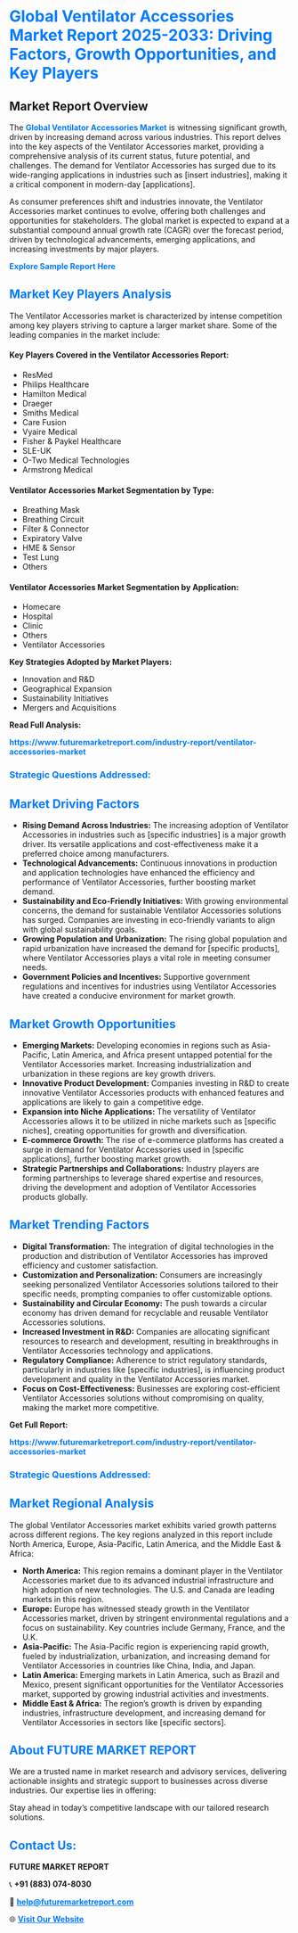 <h1 style="color: #007BFF;">Global Ventilator Accessories Market Report 2025-2033: Driving Factors, Growth Opportunities, and Key Players</h1>

<section id="overview">
<h2>Market Report Overview</h2>
<p>The <a href="https://www.futuremarketreport.com/industry-report/ventilator-accessories-market" style="color: #007BFF; text-decoration: none;"><strong>Global Ventilator Accessories Market</strong></a> is witnessing significant growth, driven by increasing demand across various industries. This report delves into the key aspects of the Ventilator Accessories market, providing a comprehensive analysis of its current status, future potential, and challenges. The demand for Ventilator Accessories has surged due to its wide-ranging applications in industries such as [insert industries], making it a critical component in modern-day [applications].</p>
<p>As consumer preferences shift and industries innovate, the Ventilator Accessories market continues to evolve, offering both challenges and opportunities for stakeholders. The global market is expected to expand at a substantial compound annual growth rate (CAGR) over the forecast period, driven by technological advancements, emerging applications, and increasing investments by major players.</p>
</section>

<section id="overview">
<p><a href="https://www.futuremarketreport.com/request-sample/reportId=123989" style="color: #007BFF; text-decoration: none;"><strong>Explore Sample Report Here</strong></a></p>
</section>

<section id="key-players">
<h2 style="color: #007BFF;">Market Key Players Analysis</h2>
<p>The Ventilator Accessories market is characterized by intense competition among key players striving to capture a larger market share. Some of the leading companies in the market include:</p>
<h4>Key Players Covered in the Ventilator Accessories Report:</h4>
<ul><li>ResMed</li><li>Philips Healthcare</li><li>Hamilton Medical</li><li>Draeger</li><li>Smiths Medical</li><li>Care Fusion</li><li>Vyaire Medical</li><li>Fisher &amp; Paykel Healthcare</li><li>SLE-UK</li><li>O-Two Medical Technologies</li><li>Armstrong Medical</li></ul>
<h4>Ventilator Accessories Market Segmentation by Type:</h4>
<ul><li>Breathing Mask</li><li>Breathing Circuit</li><li>Filter &amp; Connector</li><li>Expiratory Valve</li><li>HME &amp; Sensor</li><li>Test Lung</li><li>Others</li></ul>

<h4>Ventilator Accessories Market Segmentation by Application:</h4>
<ul><li>Homecare</li><li>Hospital</li><li>Clinic</li><li>Others</li><li>Ventilator Accessories</li></ul>
<p><strong>Key Strategies Adopted by Market Players:</strong></p>
<ul>
<li>Innovation and R&D</li>
<li>Geographical Expansion</li>
<li>Sustainability Initiatives</li>
<li>Mergers and Acquisitions</li>
</ul>
</section>

<section>
<p><strong>Read Full Analysis: </strong></p><a href="https://www.futuremarketreport.com/industry-report/ventilator-accessories-market" style="color: #007BFF; text-decoration: none;"><strong>https://www.futuremarketreport.com/industry-report/ventilator-accessories-market</strong></a>
<h3 style="color: #007BFF;">Strategic Questions Addressed:</h3>
</section>

<section id="driving-factors">
<h2 style="color: #007BFF;">Market Driving Factors</h2>
<ul>
<li><strong>Rising Demand Across Industries:</strong> The increasing adoption of Ventilator Accessories in industries such as [specific industries] is a major growth driver. Its versatile applications and cost-effectiveness make it a preferred choice among manufacturers.</li>
<li><strong>Technological Advancements:</strong> Continuous innovations in production and application technologies have enhanced the efficiency and performance of Ventilator Accessories, further boosting market demand.</li>
<li><strong>Sustainability and Eco-Friendly Initiatives:</strong> With growing environmental concerns, the demand for sustainable Ventilator Accessories solutions has surged. Companies are investing in eco-friendly variants to align with global sustainability goals.</li>
<li><strong>Growing Population and Urbanization:</strong> The rising global population and rapid urbanization have increased the demand for [specific products], where Ventilator Accessories plays a vital role in meeting consumer needs.</li>
<li><strong>Government Policies and Incentives:</strong> Supportive government regulations and incentives for industries using Ventilator Accessories have created a conducive environment for market growth.</li>
</ul>
</section>

<section id="growth-opportunities">
<h2 style="color: #007BFF;">Market Growth Opportunities</h2>
<ul>
<li><strong>Emerging Markets:</strong> Developing economies in regions such as Asia-Pacific, Latin America, and Africa present untapped potential for the Ventilator Accessories market. Increasing industrialization and urbanization in these regions are key growth drivers.</li>
<li><strong>Innovative Product Development:</strong> Companies investing in R&D to create innovative Ventilator Accessories products with enhanced features and applications are likely to gain a competitive edge.</li>
<li><strong>Expansion into Niche Applications:</strong> The versatility of Ventilator Accessories allows it to be utilized in niche markets such as [specific niches], creating opportunities for growth and diversification.</li>
<li><strong>E-commerce Growth:</strong> The rise of e-commerce platforms has created a surge in demand for Ventilator Accessories used in [specific applications], further boosting market growth.</li>
<li><strong>Strategic Partnerships and Collaborations:</strong> Industry players are forming partnerships to leverage shared expertise and resources, driving the development and adoption of Ventilator Accessories products globally.</li>
</ul>
</section>

<section id="trending-factors">
<h2 style="color: #007BFF;">Market Trending Factors</h2>
<ul>
<li><strong>Digital Transformation:</strong> The integration of digital technologies in the production and distribution of Ventilator Accessories has improved efficiency and customer satisfaction.</li>
<li><strong>Customization and Personalization:</strong> Consumers are increasingly seeking personalized Ventilator Accessories solutions tailored to their specific needs, prompting companies to offer customizable options.</li>
<li><strong>Sustainability and Circular Economy:</strong> The push towards a circular economy has driven demand for recyclable and reusable Ventilator Accessories solutions.</li>
<li><strong>Increased Investment in R&D:</strong> Companies are allocating significant resources to research and development, resulting in breakthroughs in Ventilator Accessories technology and applications.</li>
<li><strong>Regulatory Compliance:</strong> Adherence to strict regulatory standards, particularly in industries like [specific industries], is influencing product development and quality in the Ventilator Accessories market.</li>
<li><strong>Focus on Cost-Effectiveness:</strong> Businesses are exploring cost-efficient Ventilator Accessories solutions without compromising on quality, making the market more competitive.</li>
</ul>
</section>

<section>
<p><strong>Get Full Report: </strong></p><a href="https://www.futuremarketreport.com/industry-report/ventilator-accessories-market" style="color: #007BFF; text-decoration: none;"><strong>https://www.futuremarketreport.com/industry-report/ventilator-accessories-market</strong></a>
<h3 style="color: #007BFF;">Strategic Questions Addressed:</h3>
</section>


<section id="regional-analysis">
<h2 style="color: #007BFF;">Market Regional Analysis</h2>
<p>The global Ventilator Accessories market exhibits varied growth patterns across different regions. The key regions analyzed in this report include North America, Europe, Asia-Pacific, Latin America, and the Middle East & Africa:</p>
<ul>
<li><strong>North America:</strong> This region remains a dominant player in the Ventilator Accessories market due to its advanced industrial infrastructure and high adoption of new technologies. The U.S. and Canada are leading markets in this region.</li>
<li><strong>Europe:</strong> Europe has witnessed steady growth in the Ventilator Accessories market, driven by stringent environmental regulations and a focus on sustainability. Key countries include Germany, France, and the U.K.</li>
<li><strong>Asia-Pacific:</strong> The Asia-Pacific region is experiencing rapid growth, fueled by industrialization, urbanization, and increasing demand for Ventilator Accessories in countries like China, India, and Japan.</li>
<li><strong>Latin America:</strong> Emerging markets in Latin America, such as Brazil and Mexico, present significant opportunities for the Ventilator Accessories market, supported by growing industrial activities and investments.</li>
<li><strong>Middle East & Africa:</strong> The region’s growth is driven by expanding industries, infrastructure development, and increasing demand for Ventilator Accessories in sectors like [specific sectors].</li>
</ul>
</section>

<footer>
<h2 style="color: #007BFF;">About FUTURE MARKET REPORT</h2>
<p>We are a trusted name in market research and advisory services, delivering actionable insights and strategic support to businesses across diverse industries. Our expertise lies in offering:</p>

<p>Stay ahead in today’s competitive landscape with our tailored research solutions.</p>

<h2 style="color: #007BFF;">Contact Us:</h2>
<p><strong>FUTURE MARKET REPORT</strong></p>
<p>📞 <strong>+91 (883) 074-8030</strong></p>
<p>📧 <strong><a href="mailto:help@futuremarketreport.com" style="color: #007BFF;">help@futuremarketreport.com</a></strong></p>
<p>🌐 <strong><a href="https://www.futuremarketreport.com/" style="color: #007BFF;">Visit Our Website</a></strong></p>
</footer>